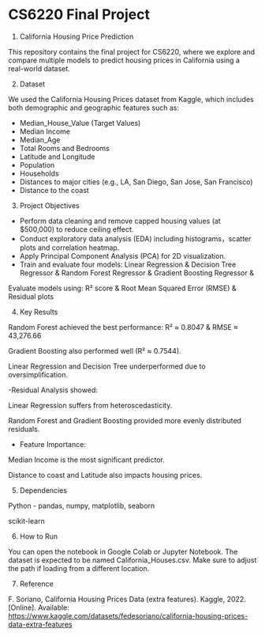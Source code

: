 # CS6220 Final Project
1. California Housing Price Prediction
   
This repository contains the final project for CS6220, where we explore and compare multiple models to predict housing prices in California using a real-world dataset.


2. Dataset
   
We used the California Housing Prices dataset from Kaggle, which includes both demographic and geographic features such as:
- Median_House_Value (Target Values)
- Median Income
- Median_Age
- Total Rooms and Bedrooms
- Latitude and Longitude
- Population
- Households
- Distances to major cities (e.g., LA, San Diego, San Jose, San Francisco)
- Distance to the coast

3. Project Objectives
   
- Perform data cleaning and remove capped housing values (at $500,000) to reduce ceiling effect.
- Conduct exploratory data analysis (EDA) including histograms，scatter plots and correlation heatmap.
- Apply Principal Component Analysis (PCA) for 2D visualization.
- Train and evaluate four models:
Linear Regression & 
Decision Tree Regressor & 
Random Forest Regressor & 
Gradient Boosting Regressor & 

Evaluate models using:
R² score & 
Root Mean Squared Error (RMSE) & 
Residual plots

4. Key Results
   
Random Forest achieved the best performance:
R² ≈ 0.8047 & 
RMSE ≈ 43,276.66

Gradient Boosting also performed well (R² ≈ 0.7544).

Linear Regression and Decision Tree underperformed due to oversimplification.

-Residual Analysis showed:

Linear Regression suffers from heteroscedasticity.

Random Forest and Gradient Boosting provided more evenly distributed residuals.

- Feature Importance:
 
Median Income is the most significant predictor.

Distance to coast and  Latitude also impacts housing prices.

5. Dependencies
   
Python - pandas, numpy, matplotlib, seaborn

scikit-learn


6. How to Run
   
You can open the notebook in Google Colab or Jupyter Notebook. The dataset is expected to be named California_Houses.csv.
Make sure to adjust the path if loading from a different location.

7. Reference
   
F. Soriano, California Housing Prices Data (extra features). Kaggle, 2022. [Online]. Available:
https://www.kaggle.com/datasets/fedesoriano/california-housing-prices-data-extra-features

